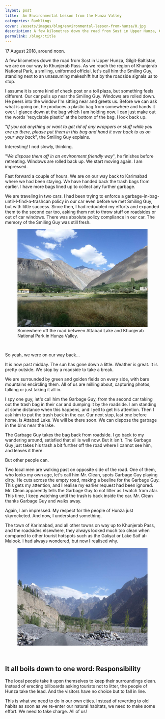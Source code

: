 ```yaml
---
layout: post
title:  An Environmental Lesson from the Hunza Valley
categories: Ramblings
cover: /assets/images/blog/environmental-lesson-from-hunza/0.jpg
description: A few kilometres down the road from Sost in Upper Hunza, Gilgit-Baltistan, we are on our way to Khunjerab Pass when a uniformed official signals us to stop.
permalink: /blog/:title
---
```



<!-- wp:paragraph -->
<p>17 August 2018, around noon.</p>
<!-- /wp:paragraph -->

<!-- wp:paragraph -->
<p>A few kilometres down the road from Sost in Upper Hunza, Gilgit-Baltistan, we are on our way to Khunjerab Pass. As we reach the region of Khunjerab National Park, a smiling, uniformed official, let's call him the Smiling Guy, standing next to an unassuming makeshift hut by the roadside signals us to stop.</p>
<!-- /wp:paragraph -->

<!-- wp:paragraph -->
<p>I assume it is some kind of check post or a toll plaza, but something feels different. Our car pulls up near the Smiling Guy. Windows are rolled down. He peers into the window I'm sitting near and greets us. Before we can ask what is going on, he produces a plastic bag from somewhere and hands it over. I glance down at the bag which I am holding now. I can just make out the words 'recyclable plastic' at the bottom of the bag. I look back up.</p>
<!-- /wp:paragraph -->

<!-- wp:paragraph -->
<p>"<em>If you eat anything or want to get rid of any wrappers or stuff while you are up there, please put them in this bag and hand it over back to us on your way back</em>", the Smiling Guy explains.</p>
<!-- /wp:paragraph -->

<!-- wp:paragraph -->
<p>Interesting! I nod slowly, thinking.</p>
<!-- /wp:paragraph -->

<!-- wp:paragraph -->
<p>"<em>We dispose them off in an environment friendly way</em>", he finishes before retreating. Windows are rolled back up. We start moving again. I am impressed.</p>
<!-- /wp:paragraph -->

<!-- wp:paragraph -->
<p>Fast forward a couple of hours. We are on our way back to Karimabad where we had been staying. We have handed back the trash bags from earlier. I have more bags lined up to collect any further garbage.</p>
<!-- /wp:paragraph -->

<!-- wp:paragraph -->
<p>We are traveling in two cars. I had been trying to enforce a garbage-in-bag-until-I-find-a-trashcan policy in our car even before we met Smiling Guy, but with little success. Since then, I had redoubled my efforts and expanded them to the second car too, asking them not to throw stuff on roadsides or out of car windows. There was absolute policy compliance in our car. The memory of the Smiling Guy was still fresh.</p>
<!-- /wp:paragraph -->

<!-- wp:jetpack/layout-grid {"column1DesktopSpan":9,"column1TabletSpan":5,"column1MobileSpan":4,"column2DesktopSpan":3,"column2TabletSpan":3,"column2MobileSpan":4,"column3DesktopOffset":21,"column3TabletOffset":6,"column3MobileOffset":2,"className":"column1-desktop-grid__span-9 column1-desktop-grid__row-1 column2-desktop-grid__span-3 column2-desktop-grid__start-10 column2-desktop-grid__row-1 column1-tablet-grid__span-5 column1-tablet-grid__row-1 column2-tablet-grid__span-3 column2-tablet-grid__start-6 column2-tablet-grid__row-1 column1-mobile-grid__span-4 column1-mobile-grid__row-1 column2-mobile-grid__span-4 column2-mobile-grid__row-2"} -->
<div class="wp-block-jetpack-layout-grid alignfull column1-desktop-grid__span-9 column1-desktop-grid__row-1 column2-desktop-grid__span-3 column2-desktop-grid__start-10 column2-desktop-grid__row-1 column1-tablet-grid__span-5 column1-tablet-grid__row-1 column2-tablet-grid__span-3 column2-tablet-grid__start-6 column2-tablet-grid__row-1 column1-mobile-grid__span-4 column1-mobile-grid__row-1 column2-mobile-grid__span-4 column2-mobile-grid__row-2"><!-- wp:jetpack/layout-grid-column -->
<div class="wp-block-jetpack-layout-grid-column wp-block-jetpack-layout-grid__padding-none"><!-- wp:image {"id":306,"sizeSlug":"large"} -->
<figure class="wp-block-image size-large"><img src="/assets/images/blog/environmental-lesson-from-hunza/1.jpg" alt="" class="wp-image-306"/><figcaption>Somewhere off the road between Attabad Lake and Khunjerab National Park in Hunza Valley.</figcaption></figure>
<!-- /wp:image --></div>
<br>
<!-- /wp:jetpack/layout-grid-column -->

<!-- wp:jetpack/layout-grid-column -->
<div class="wp-block-jetpack-layout-grid-column wp-block-jetpack-layout-grid__padding-none"><!-- wp:paragraph -->
<p>So yeah, we were on our way back...</p>
<!-- /wp:paragraph -->

<!-- wp:paragraph -->
<p>It is now past midday. The sun has gone down a little. Weather is great. It is pretty outside. We stop by a roadside to take a break.</p>
<!-- /wp:paragraph --></div>
<!-- /wp:jetpack/layout-grid-column --></div>
<!-- /wp:jetpack/layout-grid -->

<!-- wp:paragraph -->
<p>We are surrounded by green and golden fields on every side, with bare mountains encircling them. All of us are milling about, capturing photos, talking or just taking it all in.</p>
<!-- /wp:paragraph -->

<!-- wp:paragraph -->
<p>I spy one guy, let's call him the Garbage Guy, from the second car taking out the trash bag in their car and dumping it by the roadside. I am standing at some distance when this happens, and I yell to get his attention. Then I ask him to put the trash back in the car. Our next stop, last one before home, is Attabad Lake. We will be there soon. We can dispose the garbage in the bins near the lake.</p>
<!-- /wp:paragraph -->

<!-- wp:paragraph -->
<p>The Garbage Guy takes the bag back from roadside. I go back to my wandering around, satisfied that all is well now. But it isn't. The Garbage Guy just takes his trash a bit further off the road where I cannot see him, and leaves it there.</p>
<!-- /wp:paragraph -->

<!-- wp:paragraph -->
<p>But other people can.</p>
<!-- /wp:paragraph -->

<!-- wp:paragraph -->
<p>Two local men are walking past on opposite side of the road. One of them, who looks my own age, let's call him Mr. Clean, spots Garbage Guy playing dirty. He cuts across the empty road, making a beeline for the Garbage Guy. This gets my attention, and I realise my earlier request had been ignored. Mr. Clean apparently tells the Garbage Guy to not litter as I watch from afar. This time, I keep watching until the trash is back inside the car. Mr. Clean thanks Garbage Guy and walks away.</p>
<!-- /wp:paragraph -->

<!-- wp:paragraph -->
<p>Again, I am impressed. My respect for the people of Hunza just skyrocketed. And now, I understand something.</p>
<!-- /wp:paragraph -->

<!-- wp:paragraph -->
<p>The town of Karimabad, and all other towns on way up to Khunjerab Pass, and the roadsides elsewhere, they always looked much too clean when compared to other tourist hotspots such as the Galiyat or Lake Saif al-Malook. I had always wondered, but now I realised why.</p>
<!-- /wp:paragraph -->

<!-- wp:jetpack/layout-grid {"column1DesktopSpan":10,"column1DesktopOffset":1,"column1TabletSpan":8,"column1MobileSpan":4,"column2DesktopOffset":5,"className":"column1-desktop-grid__span-10 column1-desktop-grid__start-2 column1-desktop-grid__row-1 column1-tablet-grid__span-8 column1-tablet-grid__row-1 column1-mobile-grid__span-4 column1-mobile-grid__row-1"} -->
<div class="wp-block-jetpack-layout-grid alignfull column1-desktop-grid__span-10 column1-desktop-grid__start-2 column1-desktop-grid__row-1 column1-tablet-grid__span-8 column1-tablet-grid__row-1 column1-mobile-grid__span-4 column1-mobile-grid__row-1"><!-- wp:jetpack/layout-grid-column -->
<div class="wp-block-jetpack-layout-grid-column wp-block-jetpack-layout-grid__padding-none"><!-- wp:image {"id":305,"sizeSlug":"large"} -->
<figure class="wp-block-image size-large"><a href="#"><img src="/assets/images/blog/environmental-lesson-from-hunza/2.jpg" alt="" class="wp-image-305"/></a></figure>
<!-- /wp:image -->
<br>

<!-- wp:heading {"textAlign":"center","className":"margin-top-half entry-title"} -->
<h2 class="callout">It all boils down to one word: Responsibility</h2>
<!-- /wp:heading --></div>
<!-- /wp:jetpack/layout-grid-column --></div>
<!-- /wp:jetpack/layout-grid -->

<!-- wp:paragraph -->
<p>The local people take it upon themselves to keep their surroundings clean. Instead of erecting billboards asking tourists not to litter, the people of Hunza take the lead. And the visitors have no choice but to fall in line.</p>
<!-- /wp:paragraph -->

<!-- wp:paragraph -->
<p>This is what we need to do in our own cities. Instead of reverting to old habits as soon as we re-enter our natural habitats, we need to make some effort. We need to take charge. All of us!</p>
<!-- /wp:paragraph -->
